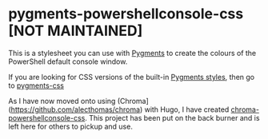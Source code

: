 # pygments-powershellconsole-css [NOT MAINTAINED]

This is a stylesheet you can use with [Pygments](http://pygments.org/) to create the colours of the PowerShell default console window.

If you are looking for CSS versions of the built-in [Pygments styles](http://pygments.org/docs/styles/), then go to [pygments-css](https://github.com/richleland/pygments-css)

As I have now moved onto using (Chroma](https://github.com/alecthomas/chroma) with Hugo, I have created [chroma-powershellconsole-css](https://github.com/pauby/chroma-powershellconsole-css). This project has been put on the back burner and is left here for others to pickup and use.